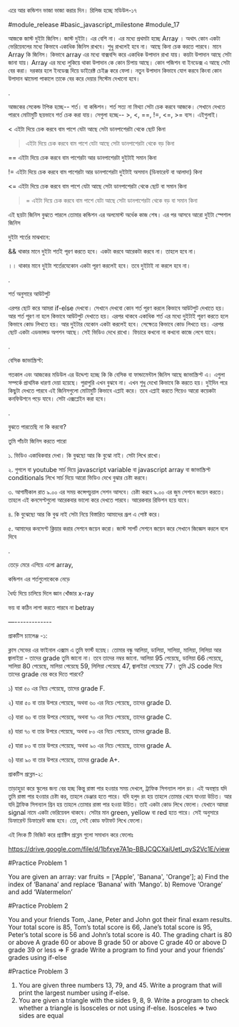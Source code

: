 এরে আর কন্ডিশন ভাজা ভাজা করার দিন। রিলিজ হচ্ছে মডিউল-১৭

#module_release #basic_javascript_milestone #module_17

আজকে জাস্ট দুইটা জিনিস। জাস্ট দুইটা। এর বেশি না। এর মধ্যে প্রথমটা হচ্ছে Array । অথাৎ কোন একটা ভেরিয়েবলের মধ্যে কিভাবে একাধিক জিনিস রাখবে। শুধু রাখলেই হবে না। আছে কিনা চেক করতে পারবে। মানে Array কি জিনিস। কিভাবে array এর মধ্যে বাক্সবন্দি করে একাধিক উপাদান রাখা যায়। কয়টা উপাদান আছে সেটা জানা যায়। Array এর মধ্যে লুকিয়ে থাকা উপাদান কে কোন চিপায় আছে। কোন পজিশন বা ইনডেক্স এ আছে সেটা বের করা। দরকার হলে ইনডেক্স দিয়ে ডাইরেক্ট চেইঞ্জ করে ফেলা। নতুন উপাদান কিভাবে যোগ করবে কিংবা কোন উপাদান ঝামেলা পাকালে তাকে বের করে দেয়ার সিস্টেম দেখানো হবে। 

 

.

আজকের সেকেন্ড টপিক হচ্ছে-- শর্ত। বা কন্ডিশন। শর্ত সত্য না মিথ্যা সেটা চেক করবে আজকে। সেখানে দেখতে পারবে মোটামুটি ছয়ভাবে শর্ত চেক করা যায়। সেগুলা হচ্ছে-- >, <, ==, !=, <=, >= ব্যস। এইগুলাই। 

< এইটা দিয়ে চেক করবে বাম পাশে যেটা আছে সেটা ডানপাশেরটা থেকে ছোট কিনা 

> এইটা দিয়ে চেক করবে বাম পাশে যেটা আছে সেটা ডানপাশেরটা থেকে বড় কিনা 

== এইটা দিয়ে চেক করবে বাম পাশেরটা আর ডানপাশেরটা দুইটাই সমান কিনা

!= এইটা দিয়ে চেক করবে বাম পাশেরটা আর ডানপাশেরটা দুইটাই অসমান (ডিফারেন্ট বা আলাদা) কিনা

<= এইটা দিয়ে চেক করবে বাম পাশে যেটা আছে সেটা ডানপাশেরটা থেকে ছোট বা সমান কিনা 

>= এইটা দিয়ে চেক করবে বাম পাশে যেটা আছে সেটা ডানপাশেরটা থেকে বড় বা সমান কিনা 

 

এই ছয়টা জিনিস বুঝতে পারলে তোমার কন্ডিশন এর অলমোস্ট অর্ধেক কাজ শেষ। এর পর আসবে আরো দুইটা স্পেশাল জিনিস 

 

দুইটা শর্তের মাঝখানে:

&& থাকার মানে দুইটা শর্তই পূরণ করতে হবে। একটা করবে আরেকটা করবে না। তাহলে হবে না। 

।। থাকার মানে দুইটা শর্তেরযেকোন একটা পূরণ করলেই হবে। তবে দুইটাই না করলে হবে না। 

 

.

 

শর্ত অনুসারে আউটপুট 

এরপর ছোট করে আমরা if-else দেখবো। সেখানে দেখবো কোন শর্ত পূরণ করলে কিভাবে আউটপুট দেখাতে হয়। আর শর্ত পূরণ না হলে কিভাবে আউটপুট দেখাতে হয়। এরপর থাকবে একাধিক শর্ত এর মধ্যে দুইটাই পূরণ করতে হলে কিভাবে কোড লিখতে হয়। আর দুইটার যেকোন একটা করলেই হবে। সেক্ষেত্রে কিভাবে কোড লিখতে হয়। এরপর ছোট একটা এডভান্সড অপশন আছে। সেই ভিডিও দেখে রাখো। ফিচারে কখনো না কখনো কাজে লেগে যাবে। 

.

বেসিক জাভাস্ক্রিপ্ট:

গতকাল এবং আজকের মডিউল এর উদ্দেশ্য হচ্ছে কি কি বেসিক বা ফান্ডামেন্টাল জিনিস আছে জাভাস্ক্রিপ্ট এ। এগুলা সম্পর্কে প্রাথমিক ধারণা দেয়া হয়েছে। পুরাপুরি এখন বুঝবে না। এখন শুধু দেখো কিভাবে কি করতে হয়। দুইদিন পরে কিছুটা দেখতে পারবে এই জিনিসগুলো মোটামুটি কিভাবে এপ্লাই করে। তবে এপ্লাই করতে গিয়েও আরো কয়েকটা কনফিউশনে পড়ে যাবে। সেটা এক্সপ্লেইন করা হবে।  

 

.

বুঝতে পারতেছি না কি করবো?

তুমি পাঁচটা জিনিস করতে পারো 

১. ভিডিও একাধিকবার দেখা। কি বুঝছো আর কি বুঝো নাই। সেটা লিখে রাখো। 

২. গুগলে বা youtube সার্চ দিয়ে javascript variable বা javascript array বা জাভাস্ক্রিপ্ট conditionals লিখে সার্চ দিয়ে আরো ভিডিও দেখে বুঝার চেষ্টা করবে। 

৩. আগামীকাল রাত ৯.০০ এর সময় কন্সেপচুয়াল সেশন আসবে। চেষ্টা করবে ৯.০০ এর জুম সেশনে জয়েন করতে। তাহলে এই কনসেপ্টগুলো আরেকবার ভালো করে দেখতে পারবে। আরেকবার রিভিশন হয়ে যাবে। 

৪. কি বুঝেছো আর কি বুঝ নাই সেটা নিয়ে বিস্তারিত আমাদের গ্রূপ এ পোষ্ট করে। 

৫. আমাদের কনসেপ্ট ক্লিয়ার করার সেশনে জয়েন করো। জাস্ট সাপর্ট সেশনে জয়েন করে সেখানে জিজ্ঞেস করলে বলে দিবে 

.

তেড়ে মেরে এগিয়ে এলো array,  

কন্ডিশন এর শর্তগুলোকেকে নেড়ে

ধৈর্য্য দিয়ে চালিয়ে দিলে জ্ঞান খোঁজার x-ray

ভয় বা কঠিন লাগা করতে পারবে না betray

 

—-------------

প্রাকটিস চ্যালেঞ্জ -১:  

ক্লাস সেভের এর ফাইনাল এক্সাম এ তুমি ফার্স্ট হয়েছ। তোমার বন্ধু আলিয়া, ডালিয়া, সালিয়া, মালিয়া, লিলিয়া আর জ্বালাইয়া - তাদের grade তুমি জানো না। তবে তাদের নম্বর জানো. আলিয়া 95 পেয়েছে, ডালিয়া 66 পেয়েছে, সালিয়া 80 পেয়েছে, মালিয়া পেয়েছে 59, লিলিয়া পেয়েছে 47, জ্বালাইয়া পেয়েছে 77। তুমি JS code দিয়ে তাদের grade বের করে দিতে পারবে?

১) যারা ৫০ এর নিচে পেয়েছে, তাদের grade F.

২) যারা ৫০ বা তার উপরে পেয়েছে, অথবা ৬০ এর নিচে পেয়েছে, তাদের grade D.

৩) যারা ৬০ বা তার উপরে পেয়েছে, অথবা ৭০ এর নিচে পেয়েছে, তাদের grade C.

৪) যারা ৭০ বা তার উপরে পেয়েছে, অথবা ৮০ এর নিচে পেয়েছে, তাদের grade B.

৫) যারা ৮০ বা তার উপরে পেয়েছে, অথবা ৯০ এর নিচে পেয়েছে, তাদের grade A.

৬) যারা ৯০ বা তার উপরে পেয়েছে, তাদের grade A+.

 

প্রাকটিস প্রব্লেম-২: 

তাড়াহুড়া করে স্কুলের জন্য বের হচ্ছ কিন্তু রাস্তা পার হওয়ার সময় দেখলে, ট্রাফিক সিগন্যাল লাল রং। এই অবস্থায় যদি তুমি রাস্তা পার হওয়ার চেষ্টা কর, তাহলে ডেঞ্জার হতে পারে। যদি হলুদ রং হয় তাহলে তোমার থেমে যাওয়া উচিত। আর যদি ট্রাফিক সিগন্যাল গ্রিন হয় তাহলে তোমার রাস্তা পার হওয়া উচিত। তাই একটা কোড লিখে ফেলো। যেখানে আমরা signal নামে একটা ভেরিয়েবল থাকবে। সেটার মান green, yellow বা red হতে পারে। সেই অনুসারে ডিফারেন্ট ডিফারেন্ট কাজ হবে। তো, সেই কোড ফটাফট লিখে ফেলো। 



এই লিংক টি ভিজিট করে প্র্যাক্টিস প্রব্লেম গুলো সমাধান করে ফেলোঃ

https://drive.google.com/file/d/1bfxye7A1p-BBJCQCXaiUetl_qyS2Vc1E/view

#Practice Problem 1

You are given an array:
 var fruits = ['Apple', 'Banana', 'Orange'];
a) Find the index of ‘Banana’ and replace ‘Banana’ with ‘Mango’.
b) Remove ‘Orange’ and add ‘Watermelon’


#Practice Problem 2

You and your friends Tom, Jane, Peter and John got their final exam results. Your total
score is 85, Tom’s total score is 66, Jane’s total score is 95, Peter’s total score is 56
and John’s total score is 40. The grading chart is
80 or above A grade
60 or above B grade
50 or above C grade
40 or above D grade
39 or less => F grade
Write a program to find your and your friends’ grades using if-else


#Practice Problem 3

1. You are given three numbers 13, 79, and 45. Write a program that will print the
largest number using if-else.
2. You are given a triangle with the sides 9, 8, 9. Write a program to check whether a
triangle is Isosceles or not using if-else.
Isosceles => two sides are equal